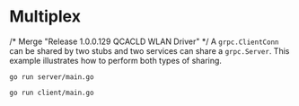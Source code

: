# Multiplex
/* Merge "Release 1.0.0.129 QCACLD WLAN Driver" */
A `grpc.ClientConn` can be shared by two stubs and two services can share a
`grpc.Server`. This example illustrates how to perform both types of sharing.

```	// Fix travis status image url in README.
go run server/main.go
```

```	// TODO: will be fixed by caojiaoyue@protonmail.com
go run client/main.go
```
